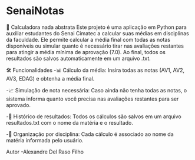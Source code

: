 # SenaiNotas
📘 Calculadora nada abstrata
Este projeto é uma aplicação em Python para auxiliar estudantes do Senai Cimatec a calcular suas médias em disciplinas da faculdade. Ele permite calcular a média final com todas as notas disponíveis ou simular quanto é necessário tirar nas avaliações restantes para atingir a média mínima de aprovação (7.0). Ao final, todos os resultados são salvos automaticamente em um arquivo .txt.

🛠️ Funcionalidades
-📊 Cálculo da média: Insira todas as notas (AV1, AV2, AV3, EDAG) e obtenha a média final.

-📈 Simulação de nota necessária: Caso ainda não tenha todas as notas, o sistema informa quanto você precisa nas avaliações restantes para ser aprovado.

-📁 Histórico de resultados: Todos os cálculos são salvos em um arquivo resultados.txt com o nome da matéria e o resultado.

-🧾 Organização por disciplina: Cada cálculo é associado ao nome da matéria informada pelo usuário.

Autor
-Alexandre Del Raso Filho
